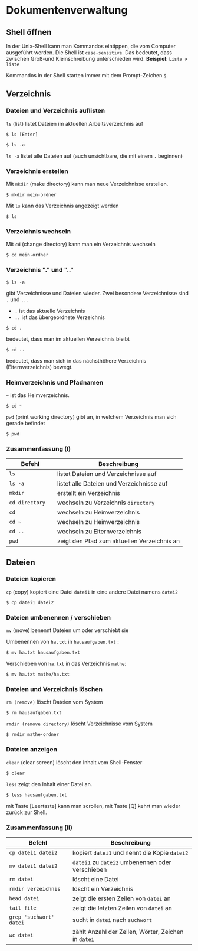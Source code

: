 # Dokumentenverwaltung

## Shell öffnen
In der Unix-Shell kann man Kommandos eintippen, die vom Computer ausgeführt werden. Die Shell ist `case-sensitive`. Das bedeutet, dass zwischen Groß-und Kleinschreibung unterschieden wird.
**Beispiel**: `Liste ≠ liste`

Kommandos in der Shell starten immer mit dem Prompt-Zeichen `$`.

## Verzeichnis

### Dateien und Verzeichnis auflisten
`ls` (list) listet Dateien im aktuellen Arbeitsverzeichnis auf
```
$ ls [Enter]
```

```
$ ls -a
```
`ls -a` listet alle Dateien auf (auch unsichtbare, die mit einem `.` beginnen)

### Verzeichnis erstellen
Mit `mkdir` (make directory) kann man neue Verzeichnisse erstellen.

```
$ mkdir mein-ordner
```

Mit `ls` kann das Verzeichnis angezeigt werden

```
$ ls
```

### Verzeichnis wechseln
Mit `cd` (change directory) kann man ein Verzeichnis wechseln

```
$ cd mein-ordner
```


### Verzeichnis "." und ".."
```
$ ls -a
```
gibt Verzeichnisse und Dateien wieder. Zwei besondere Verzeichnisse sind `.` und `..`.

* `.` ist das aktuelle Verzeichnis
* `..` ist das übergeordnete Verzeichnis


```
$ cd .
```
bedeutet, dass man im aktuellen Verzeichnis bleibt
```
$ cd ..
```
bedeutet, dass man sich in das nächsthöhere Verzeichnis (Elternverzeichnis) bewegt.

### Heimverzeichnis und Pfadnamen
`~` ist das Heimverzeichnis.

```
$ cd ~ 
```

`pwd` (print working directory) gibt an, in welchem Verzeichnis man sich gerade befindet
```
$ pwd 
```

### Zusammenfassung (I)

|  Befehl          |  Beschreibung                              |
| --------------   | ------------------------------------------ |
| `ls            ` | listet Dateien und Verzeichnisse auf	                |
| `ls -a         ` | listet alle  Dateien und Verzeichnisse auf	            |
| `mkdir         ` | erstellt ein Verzeichnis	                          |
| `cd directory`   | wechseln zu Verzeichnis `directory`	                 |
| `cd            ` | wechseln zu Heimverzeichnis	                  |
| `cd ~          ` | wechseln zu Heimverzeichnis	                  |
| `cd ..         ` | wechseln zu Elternverzeichnis	                |
| `pwd           ` | zeigt den Pfad zum aktuellen Verzeichnis an	 |


## Dateien 
### Dateien kopieren
`cp` (copy) kopiert eine Datei `datei1` in eine andere Datei namens `datei2`
```
$ cp datei1 datei2
```
### Dateien umbenennen / verschieben
`mv` (move) benennt Dateien um oder verschiebt sie

Umbenennen von `ha.txt` in `hausaufgaben.txt` :
```
$ mv ha.txt hausaufgaben.txt
```

Verschieben von `ha.txt` in das Verzeichnis `mathe`:

```
$ mv ha.txt mathe/ha.txt
```

### Dateien und Verzeichnis löschen
`rm (remove)` löscht Dateien vom System

```
$ rm hausaufgaben.txt
```

`rmdir (remove directory)` löscht Verzeichnisse vom System
```
$ rmdir mathe-ordner
```
### Dateien anzeigen
`clear` (clear screen) löscht den Inhalt vom Shell-Fenster

```
$ clear
```

`less` zeigt den Inhalt einer Datei an.

```
$ less hausaufgaben.txt
```
mit Taste [Leertaste] kann man scrollen, mit Taste [Q] kehrt man wieder zurück zur Shell.

### Zusammenfassung (II)

|  Befehl                 |  Beschreibung                                  |
| -------------------     | ---------------------------------------------- |
| `cp datei1 datei2    `  | kopiert `datei1` und nennt die Kopie `datei2`  |
| `mv datei1 datei2    `  | `datei1` zu `datei2` umbenennen oder verschieben   |
| `rm datei            `  | löscht eine Datei                              |
| `rmdir verzeichnis   `  | löscht ein Verzeichnis                         |
| `head datei          `  | zeigt die ersten Zeilen von `datei` an         |
| `tail file           `  | zeigt die letzten Zeilen von `datei` an        |
| `grep 'suchwort' datei` | sucht in `datei` nach `suchwort`               |
| `wc datei            `  | zählt Anzahl der Zeilen, Wörter, Zeichen in `datei` |
